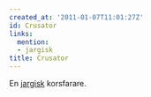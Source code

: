 ```yaml
---
created_at: '2011-01-07T11:01:27Z'
id: Crusator
links:
  mention:
  - jargisk
title: Crusator
---
```


En [jargisk] korsfarare.

  [jargisk]: jargisk